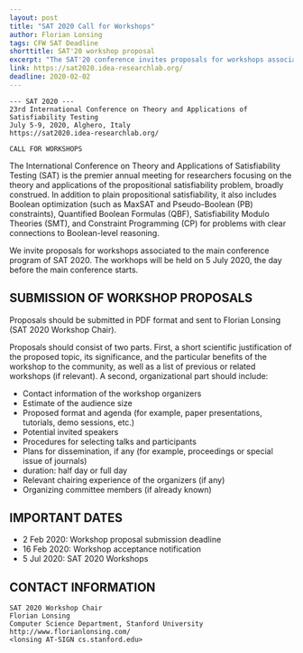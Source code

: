 ```yaml
---
layout: post
title: "SAT 2020 Call for Workshops"
author: Florian Lonsing
tags: CFW SAT Deadline
shorttitle: SAT'20 workshop proposal
excerpt: "The SAT'20 conference invites proposals for workshops associated with the main conference program of SAT 2020, which will be held in Alghero, Italy, from July 5-9, 2020"
link: https://sat2020.idea-researchlab.org/
deadline: 2020-02-02
---
```

    --- SAT 2020 ---
    23rd International Conference on Theory and Applications of Satisfiability Testing
    July 5-9, 2020, Alghero, Italy
    https://sat2020.idea-researchlab.org/

    CALL FOR WORKSHOPS

The International Conference on Theory and Applications of
Satisfiability Testing (SAT) is the premier annual meeting for
researchers focusing on the theory and applications of the
propositional satisfiability problem, broadly construed. In addition
to plain propositional satisfiability, it also includes Boolean
optimization (such as MaxSAT and Pseudo-Boolean (PB) constraints),
Quantified Boolean Formulas (QBF), Satisfiability Modulo Theories
(SMT), and Constraint Programming (CP) for problems with clear
connections to Boolean-level reasoning.

We invite proposals for workshops associated to the main conference
program of SAT 2020. The workhops will be held on 5 July 2020, the day
before the main conference starts.

## SUBMISSION OF WORKSHOP PROPOSALS

Proposals should be submitted in PDF format and sent to Florian
Lonsing (SAT 2020 Workshop Chair).

Proposals should consist of two parts. First, a short scientific
justification of the proposed topic, its significance, and the
particular benefits of the workshop to the community, as well as a
list of previous or related workshops (if relevant). A second,
organizational part should include:

* Contact information of the workshop organizers
* Estimate of the audience size
* Proposed format and agenda (for example, paper presentations, tutorials, demo sessions, etc.)
* Potential invited speakers
* Procedures for selecting talks and participants
* Plans for dissemination, if any (for example, proceedings or special issue of journals)
* duration: half day or full day
* Relevant chairing experience of the organizers (if any)
* Organizing committee members (if already known)

## IMPORTANT DATES

*   2 Feb 2020: Workshop proposal submission deadline
*  16 Feb 2020: Workshop acceptance notification
*   5 Jul 2020: SAT 2020 Workshops

## CONTACT INFORMATION

    SAT 2020 Workshop Chair
    Florian Lonsing
    Computer Science Department, Stanford University
    http://www.florianlonsing.com/
    <lonsing AT-SIGN cs.stanford.edu>
